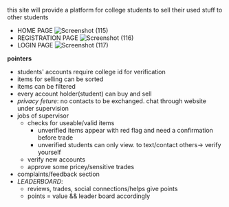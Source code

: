 this site will provide a platform for college students to sell their used stuff to other students

- HOME PAGE
![Screenshot (115)](https://github.com/Manthan997/edusell/assets/114974274/f71dc6e9-1d7e-4912-8595-44c8e490dd95)
- REGISTRATION PAGE
![Screenshot (116)](https://github.com/Manthan997/edusell/assets/114974274/dcc67edb-d89b-49ea-979d-117e6d8df42d)
- LOGIN PAGE
![Screenshot (117)](https://github.com/Manthan997/edusell/assets/114974274/a5b15818-7348-44db-8bb3-1408c539fcdf)

**pointers**
- students' accounts require college id for verification
- items for selling can be sorted 
- items can be filtered
- every account holder(student) can buy and sell
- _privacy feture_: no contacts to be exchanged. chat through website under supervision
- jobs of supervisor
    - checks for useable/valid items
        - unverified items appear with red flag and need a confirmation before trade
        - unverified students can only view. to text/contact others-> verify yourself
    - verify new accounts
    - approve some pricey/sensitive trades
- complaints/feedback section
- _LEADERBOARD_:
    - reviews, trades, social connections/helps give points
    - points = value && leader board accordingly
